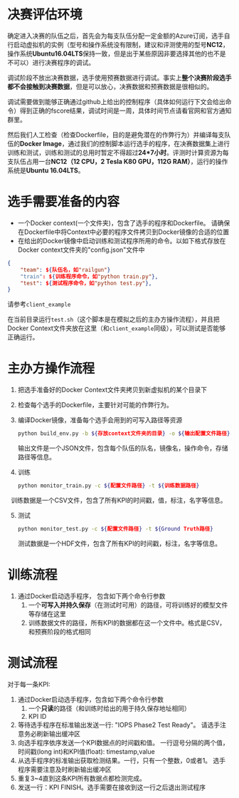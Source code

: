 # 决赛评估环境

确定进入决赛的队伍之后，首先会为每支队伍分配一定金额的Azure订阅，选手自行启动虚拟机的实例（型号和操作系统没有限制，建议和评测使用的型号**NC12**，操作系统**Ubuntu16.04LTS**保持一致，但是出于某些原因非要选择其他的也不是不可以）进行决赛程序的调试。

调试阶段不放出决赛数据，选手使用预赛数据进行调试。事实上**整个决赛阶段选手都不会接触到决赛数据**，但是可以放心，决赛数据和预赛数据是很相似的。

调试需要做到能够正确通过github上给出的控制程序（具体如何运行下文会给出命令）得到正确的fscore结果，调试时间是一周，具体时间节点请看官网和官方通知群里。

然后我们人工检查（检查Dockerfile，目的是避免潜在的作弊行为）并编译每支队伍的**Docker Image**，通过我们的控制脚本运行选手的程序，在决赛数据集上进行训练和测试，训练和测试的总用时暂定不得超过**24*7小时**。评测时计算资源为每支队伍占用一台**NC12（12 CPU，2 Tesla K80 GPU，112G RAM）**，运行的操作系统是**Ubuntu 16.04LTS**。

# 选手需要准备的内容

- 一个Docker context(一个文件夹)，包含了选手的程序和Dockerfile。
  请确保在Dockerfile中将Context中必要的程序文件拷贝到Docker镜像的合适的位置
- 在给出的Docker镜像中启动训练和测试程序所用的命令。以如下格式存放在Docker context文件夹的"config.json"文件中

```json
{
    "team": ${队伍名，如"railgun"}
    "train": ${训练程序命令，如"python train.py"},
    "test": ${测试程序命令，如"python test.py"},
}
```

请参考`client_example` 

在当前目录运行`test.sh`（这个脚本是在模拟之后的主办方操作流程），并且把Docker Context文件夹放在这里（和`client_example`同级），可以测试是否能够正确运行。

# 主办方操作流程

1. 把选手准备好的Docker Context文件夹拷贝到新虚拟机的某个目录下

2. 检查每个选手的Dockerfile，主要针对可能的作弊行为。

3. 编译Docker镜像，准备每个选手会用到的可写入路径等资源

   ```bash
   python build_env.py -b ${存放context文件夹的目录} -o ${输出配置文件路径}
   ```

   输出文件是一个JSON文件，包含每个队伍的队名，镜像名，操作命令，存储路径等信息。

4. 训练

   ```bash
   python monitor_train.py -c ${配置文件路径} -t ${训练数据路径}
   ```

   训练数据是一个CSV文件，包含了所有KPI的时间戳，值，标注，名字等信息。

5. 测试

   ```bash
   python monitor_test.py -c ${配置文件路径} -t ${Ground Truth路径}
   ```

   测试数据是一个HDF文件，包含了所有KPI的时间戳，标注，名字等信息。

# 训练流程

1. 通过Docker启动选手程序， 包含如下两个命令行参数
   1. 一个**可写入并持久保存**（在测试时可用）的路径，可将训练好的模型文件等存储在这里
   2. 训练数据文件的路径，所有KPI的数据都在这一个文件中。格式是CSV，和预赛阶段的格式相同

# 测试流程

对于每一条KPI:

1. 通过Docker启动选手程序，包含如下两个命令行参数
   1. 一个**只读**的路径（和训练时给出的用于持久保存地址相同）
   2. KPI ID
2. 等待选手程序在标准输出发送一行: "IOPS Phase2 Test Ready"。 请选手注意务必刷新输出缓冲区
3. 向选手程序依序发送一个KPI数据点的时间戳和值。 一行逗号分隔的两个值，时间戳(long int)和KPI值(float): timestamp,value
4. 从选手程序的标准输出获取检测结果。一行，只有一个整数，0或者1。 选手程序需要注意及时刷新输出缓冲区
5. 重复3~4直到这条KPI所有数据点都检测完成。
6. 发送一行：KPI FINISH。选手需要在接收到这一行之后退出测试程序

